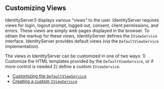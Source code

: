 ﻿---
layout: docs-default
---

## Customizing Views

IdentityServer3 displays various “views” to the user. IdentityServer requires views for login, logout prompt, logged out, consent, client permissions, and errors. These views are simply web pages displayed in the browser. To obtain the markup for these views, IdentityServer defines the `IViewService` interface. IdentityServer provides default views (via the `DefaultViewService` implementation). 

The views in IdentityServer can be customized in one of two ways: 1) Customize the HTML templates provided by the  `DefaultViewService`, or if more control is needed 2) define a custom `IViewService`.

* [Customizing the `DefaultViewService`](DefaultViewService.html)
* [Creating a custom `IViewService`](customViewService.html)
